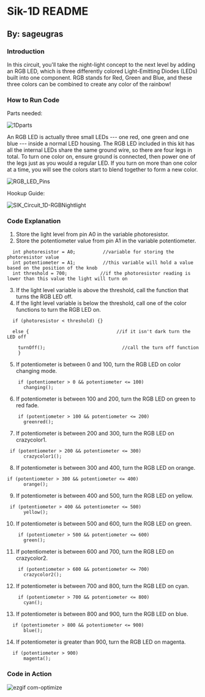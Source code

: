 # Sik-1D README
## By: sageugras

### Introduction
In this circuit, you'll take the night-light concept to the next level by adding an RGB LED, which is three differently colored Light-Emitting Diodes (LEDs) built into one component. RGB stands for Red, Green and Blue, and these three colors can be combined to create any color of the rainbow!
### How to Run Code
Parts needed:

![1Dparts](https://user-images.githubusercontent.com/54454824/95239577-fc6bc000-07bf-11eb-885f-bb6cd45b84cc.png)

An RGB LED is actually three small LEDs --- one red, one green and one blue --- inside a normal LED housing. The RGB LED included in this kit has all the internal LEDs share the same ground wire, so there are four legs in total. To turn one color on, ensure ground is connected, then power one of the legs just as you would a regular LED. If you turn on more than one color at a time, you will see the colors start to blend together to form a new color.

![RGB_LED_Pins](https://user-images.githubusercontent.com/54454824/95239584-ff66b080-07bf-11eb-8c3b-e289f902548f.png)

Hookup Guide:

![SIK_Circuit_1D-RGBNightlight](https://user-images.githubusercontent.com/54454824/95239588-0097dd80-07c0-11eb-9aff-9289cdac4d06.jpg)

### Code Explanation
1. Store the light level from pin A0 in the variable photoresistor.
2. Store the potentiometer value from pin A1 in the variable potentiometer.
```
  int photoresistor = A0;          //variable for storing the photoresistor value
  int potentiometer = A1;          //this variable will hold a value based on the position of the knob
  int threshold = 700;            //if the photoresistor reading is lower than this value the light will turn on
```
3. If the light level variable is above the threshold, call the function that turns the RGB LED off.
4. If the light level variable is below the threshold, call one of the color functions to turn the RGB LED on.
```
  if (photoresistor < threshold) {}
  
  else {                                //if it isn't dark turn the LED off

    turnOff();                            //call the turn off function
    }
```
5. If potentiometer is between 0 and 100, turn the RGB LED on color changing mode.
```
    if (potentiometer > 0 && potentiometer <= 100)
      changing();
```
6. If potentiometer is between 100 and 200, turn the RGB LED on green to red fade.
```
    if (potentiometer > 100 && potentiometer <= 200)
      greenred();
```
7. If potentiometer is between 200 and 300, turn the RGB LED on crazycolor1.
```
 if (potentiometer > 200 && potentiometer <= 300)
      crazycolor1();
```
8. If potentiometer is between 300 and 400, turn the RGB LED on orange.
```
if (potentiometer > 300 && potentiometer <= 400)
      orange();
```
9. If potentiometer is between 400 and 500, turn the RGB LED on yellow.
```
 if (potentiometer > 400 && potentiometer <= 500)
      yellow();
```
10. If potentiometer is between 500 and 600, turn the RGB LED on green.
```
    if (potentiometer > 500 && potentiometer <= 600)
      green();
```
11. If potentiometer is between 600 and 700, turn the RGB LED on crazycolor2.
```
    if (potentiometer > 600 && potentiometer <= 700)
      crazycolor2();
```
12. If potentiometer is between 700 and 800, turn the RGB LED on cyan.
```
    if (potentiometer > 700 && potentiometer <= 800)
      cyan();
```
13. If potentiometer is between 800 and 900, turn the RGB LED on blue.
```
  if (potentiometer > 800 && potentiometer <= 900)
      blue();
```
14. If potentiometer is greater than 900, turn the RGB LED on magenta.
```
  if (potentiometer > 900)
      magenta();
```

### Code in Action

![ezgif com-optimize](https://user-images.githubusercontent.com/54454824/95606746-a55c2a00-0a0f-11eb-836e-5d007eefe425.gif)



